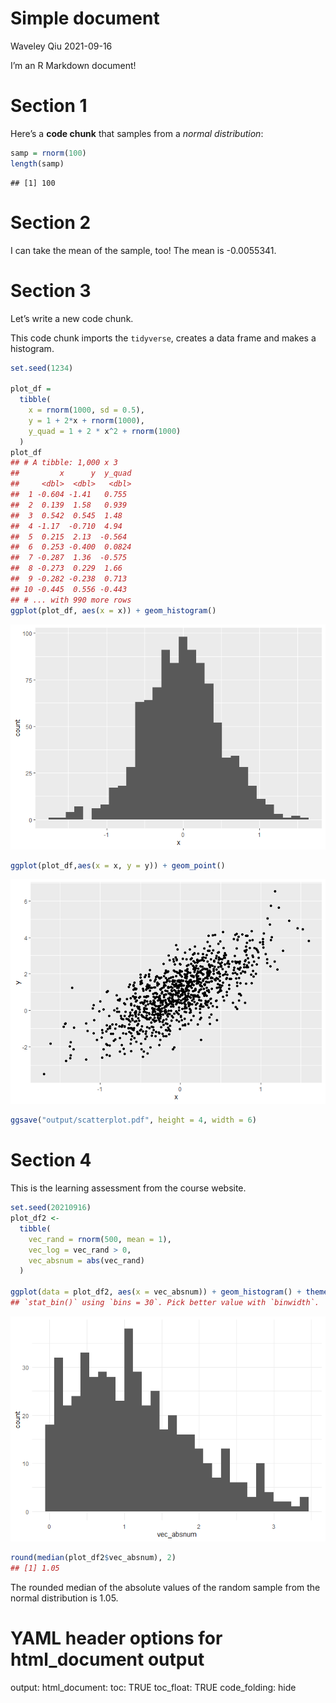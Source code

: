 Simple document
================
Waveley Qiu
2021-09-16

I’m an R Markdown document!

# Section 1

Here’s a **code chunk** that samples from a *normal distribution*:

``` r
samp = rnorm(100)
length(samp)
```

    ## [1] 100

# Section 2

I can take the mean of the sample, too! The mean is -0.0055341.

# Section 3

Let’s write a new code chunk.

This code chunk imports the `tidyverse`, creates a data frame and makes
a histogram.

``` r
set.seed(1234)

plot_df = 
  tibble(
    x = rnorm(1000, sd = 0.5),
    y = 1 + 2*x + rnorm(1000),
    y_quad = 1 + 2 * x^2 + rnorm(1000)
  )
plot_df
## # A tibble: 1,000 x 3
##         x      y  y_quad
##     <dbl>  <dbl>   <dbl>
##  1 -0.604 -1.41   0.755 
##  2  0.139  1.58   0.939 
##  3  0.542  0.545  1.48  
##  4 -1.17  -0.710  4.94  
##  5  0.215  2.13  -0.564 
##  6  0.253 -0.400  0.0824
##  7 -0.287  1.36  -0.575 
##  8 -0.273  0.229  1.66  
##  9 -0.282 -0.238  0.713 
## 10 -0.445  0.556 -0.443 
## # ... with 990 more rows
ggplot(plot_df, aes(x = x)) + geom_histogram()
```

![](template_files/figure-gfm/new_code_chunk-1.png)<!-- -->

``` r
ggplot(plot_df,aes(x = x, y = y)) + geom_point()
```

![](template_files/figure-gfm/new_code_chunk-2.png)<!-- -->

``` r
ggsave("output/scatterplot.pdf", height = 4, width = 6)
```

# Section 4

This is the learning assessment from the course website.

``` r
set.seed(20210916)
plot_df2 <-
  tibble(
    vec_rand = rnorm(500, mean = 1),
    vec_log = vec_rand > 0,
    vec_absnum = abs(vec_rand)
  )

ggplot(data = plot_df2, aes(x = vec_absnum)) + geom_histogram() + theme_minimal()
## `stat_bin()` using `bins = 30`. Pick better value with `binwidth`.
```

![](template_files/figure-gfm/learning_assessment-1.png)<!-- -->

``` r
round(median(plot_df2$vec_absnum), 2)
## [1] 1.05
```

The rounded median of the absolute values of the random sample from the
normal distribution is 1.05.

# YAML header options for html\_document output

output: html\_document: toc: TRUE toc\_float: TRUE code\_folding: hide
